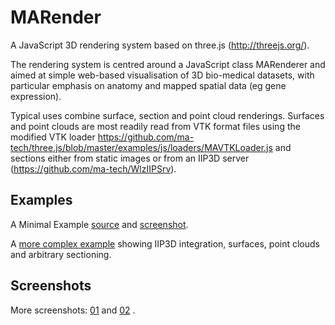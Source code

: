 # MARender

A JavaScript 3D rendering system based on three.js (http://threejs.org/).

The rendering system is centred around a JavaScript class MARenderer and
aimed at simple web-based visualisation of 3D bio-medical datasets,
with particular emphasis on anatomy and mapped spatial data
(eg gene expression).

Typical uses combine surface, section and point cloud renderings. Surfaces
and point clouds are most readily read from VTK format files using the
modified VTK loader
https://github.com/ma-tech/three.js/blob/master/examples/js/loaders/MAVTKLoader.js
and sections either from static images or from an IIP3D server
(https://github.com/ma-tech/WlzIIPSrv).

## Examples

A Minimal Example
<a
href="https://github.com/ma-tech/MARender/blob/master/example/Minimal.html">
source</a>
and
<a
href="https://github.com/ma-tech/MARender/blob/master/example/minimal-screenshot.png">
screenshot</a>.

A
<a
href="http://aberlour.hgu.mrc.ac.uk/MARenderTests/example.html">
more complex example</a>
showing IIP3D integration, surfaces, point clouds and arbitrary sectioning.

## Screenshots

More screenshots: 
<a
href="https://github.com/ma-tech/MARender/blob/master/example/screenshot-01.png">
01</a>
 and 
<a
href="https://github.com/ma-tech/MARender/blob/master/example/screenshot-02.png">
02</a>
.

